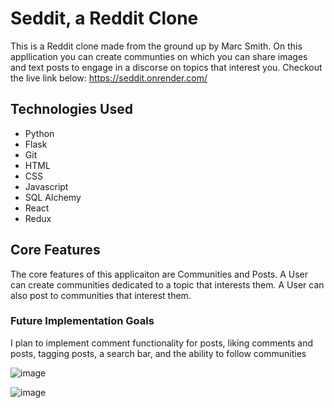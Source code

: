 # Seddit, a Reddit Clone

This is a Reddit clone made from the ground up by Marc Smith. 
On this appllication you can create communties on which you can share images and text posts 
to engage in a discorse on topics that interest you.
Checkout the live link below:
https://seddit.onrender.com/

## Technologies Used
* Python
* Flask
* Git
* HTML
* CSS
* Javascript
* SQL Alchemy
* React
* Redux


## Core Features
The core features of this applicaiton are Communities and Posts.
A User can create communities dedicated to a topic that interests them.
A User can also post to communities that interest them.



### Future Implementation Goals
I plan to implement comment functionality for posts, liking comments and posts, 
tagging posts, a search bar, and the ability to follow communities

![image](https://user-images.githubusercontent.com/111596216/216860292-6c9d2655-ba6e-4d54-ad02-5cd1a987d819.png)

![image](https://user-images.githubusercontent.com/111596216/216860371-7ff718ca-3772-49f1-afbe-c185bfef54a0.png)
